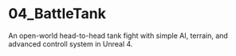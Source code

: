# 04_BattleTank
An open-world head-to-head tank fight with simple AI, terrain, and advanced controll system in Unreal 4.
